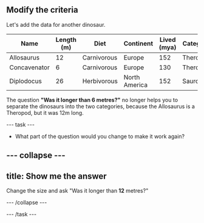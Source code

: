 ## Modify the criteria

Let's add the data for another dinosaur. 

| Name         | Length (m)  | Diet        | Continent      | Lived (mya)  | Category  |
|--------------|-------------|-------------|----------------|--------------|-----------|
| Allosaurus   | 12          | Carnivorous | Europe         | 152          | Theropod  |
| Concavenator | 6           | Carnivorous | Europe         | 130          | Theropod  |
| Diplodocus   | 26          | Herbivorous | North America  | 152          | Sauropod  |


The question __"Was it longer than 6 metres?"__ no longer helps you to separate the dinosaurs into the two categories, because the Allosaurus is a Theropod, but it was 12m long.

--- task ---

+ What part of the question would you change to make it work again?

--- collapse ---
--- 
title: Show me the answer
---

Change the size and ask "Was it longer than **12** metres?"

--- /collapse ---

--- /task ---

